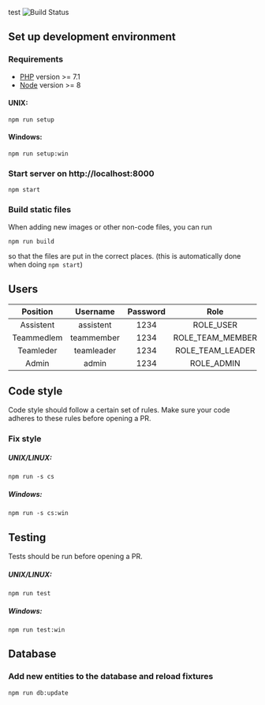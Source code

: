 test
![Build Status](https://travis-ci.org/vektorprogrammet/vektorprogrammet.svg?branch=master)
## Set up development environment
### Requirements
- [PHP](http://php.net/downloads.php) version >= 7.1
- [Node](https://nodejs.org/en/) version >= 8

#### UNIX:
`npm run setup`
#### Windows:
`npm run setup:win`

### Start server on http://localhost:8000
`npm start`

### Build static files
When adding new images or other non-code files, you can run

`npm run build`

so that the files are put in the correct places. (this is automatically
done when doing `npm start`)

## Users
| Position     | Username   | Password |        Role        |
| :----------: | :--------: |:--------:|:------------------:|
| Assistent    | assistent  |   1234   |      ROLE_USER     |
| Teammedlem   | teammember |   1234   |  ROLE_TEAM_MEMBER  |
| Teamleder    | teamleader |   1234   |  ROLE_TEAM_LEADER  |
| Admin        | admin      |   1234   |      ROLE_ADMIN    |


## Code style
Code style should follow a certain set of rules. Make sure your code 
adheres to these rules before opening a PR. 

### Fix style
##### UNIX/LINUX:
`npm run -s cs`
##### Windows:
`npm run -s cs:win`

## Testing
Tests should be run before opening a PR.
##### UNIX/LINUX:
`npm run test`
##### Windows:
`npm run test:win`


## Database

### Add new entities to the database and reload fixtures
`npm run db:update`


